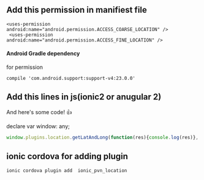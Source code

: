 ## Add this permission in manifiest file
```
<uses-permission android:name="android.permission.ACCESS_COARSE_LOCATION" />
 <uses-permission android:name="android.permission.ACCESS_FINE_LOCATION" />
```
#### Android Gradle dependency 
for permission 
```
compile 'com.android.support:support-v4:23.0.0'
```

##  Add this lines in js(ionic2 or anugular 2)
And here's some code! :+1:

declare var window: any;

```javascript
window.plugins.location.getLatAndLong(function(res){console.log(res)}, function(res){console.log(res)});
```

## ionic cordova for adding plugin
```
ionic cordova plugin add  ionic_pvn_location
```
